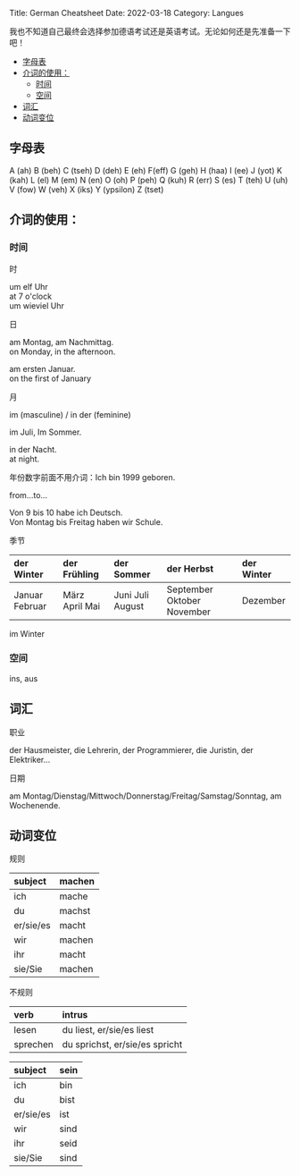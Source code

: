 Title: German Cheatsheet
Date: 2022-03-18
Category: Langues

我也不知道自己最终会选择参加德语考试还是英语考试。无论如何还是先准备一下吧！

- [字母表](#字母表)
- [介词的使用：](#介词的使用)
  - [时间](#时间)
  - [空间](#空间)
- [词汇](#词汇)
- [动词变位](#动词变位)

## 字母表

A (ah) B (beh) C (tseh) D (deh) E (eh) F(eff) G (geh) H (haa) I (ee) J (yot) K (kah) L (el) M (em) N (en) O (oh) P (peh) Q (kuh) R (err) S (es) T (teh) U (uh) V (fow) W (veh) X (iks) Y (ypsilon) Z (tset)

## 介词的使用：

### 时间

时

um elf Uhr  
at 7 o'clock  
um wieviel Uhr

日

am Montag, am Nachmittag.  
on Monday, in the afternoon. 

am ersten Januar.  
on the first of January

月

im (masculine) / in der (feminine)

im Juli, Im Sommer.

in der Nacht.  
at night.

年份数字前面不用介词：Ich bin 1999 geboren. 

from...to...

Von 9 bis 10 habe ich Deutsch.  
Von Montag bis Freitag haben wir Schule.

季节

| der Winter     | der Frühling   | der Sommer       | der Herbst                 | der Winter |
| :------------- | :------------- | :--------------- | :------------------------- | :--------- |
| Januar Februar | März April Mai | Juni Juli August | September Oktober November | Dezember   |

im Winter

### 空间

ins, aus

## 词汇

职业

der Hausmeister, die Lehrerin, der Programmierer, die Juristin, der Elektriker...

日期

am Montag/Dienstag/Mittwoch/Donnerstag/Freitag/Samstag/Sonntag, am Wochenende. 

## 动词变位

规则

| subject   | machen |
| :-------- | :----- |
| ich       | mache  |
| du        | machst |
| er/sie/es | macht  |
| wir       | machen |
| ihr       | macht  |
| sie/Sie   | machen |

不规则

| verb     | intrus                         |
| :------- | :----------------------------- |
| lesen    | du liest, er/sie/es liest      |
| sprechen | du sprichst, er/sie/es spricht |

| subject   | sein |
| :-------- | :--- |
| ich       | bin  |
| du        | bist |
| er/sie/es | ist  |
| wir       | sind |
| ihr       | seid |
| sie/Sie   | sind |